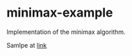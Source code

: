 # minimax-example
Implementation of the minimax algorithm.

Samlpe at [link](https://miahmohd.github.io/minimax-example/index.html)
